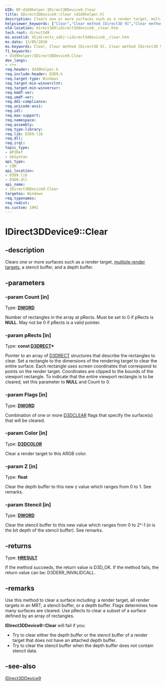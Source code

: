 ```yaml
---
UID: NF:d3d9helper.IDirect3DDevice9.Clear
title: IDirect3DDevice9::Clear (d3d9helper.h)
description: Clears one or more surfaces such as a render target, multiple render targets, a stencil buffer, and a depth buffer.helpviewer_keywords: ["Clear","Clear method [Direct3D 9]","Clear method [Direct3D 9]","IDirect3DDevice9 interface","IDirect3DDevice9 interface [Direct3D 9]","Clear method","IDirect3DDevice9.Clear","IDirect3DDevice9::Clear","d3d9helper/IDirect3DDevice9::Clear","d8af3d4c-75ea-6282-a8b9-4d9c94a8fbc3","direct3d9.idirect3ddevice9__clear"]
old-location: direct3d9\idirect3ddevice9__clear.htm
tech.root: direct3d9
ms.assetid: VS|directx_sdk|~\idirect3ddevice9__clear.htm
ms.date: 12/05/2018
ms.keywords: Clear, Clear method [Direct3D 9], Clear method [Direct3D 9],IDirect3DDevice9 interface, IDirect3DDevice9 interface [Direct3D 9],Clear method, IDirect3DDevice9.Clear, IDirect3DDevice9::Clear, d3d9helper/IDirect3DDevice9::Clear, d8af3d4c-75ea-6282-a8b9-4d9c94a8fbc3, direct3d9.idirect3ddevice9__clear
f1_keywords:
- d3d9helper/IDirect3DDevice9.Clear
dev_langs:
- c++
req.header: d3d9helper.h
req.include-header: D3D9.h
req.target-type: Windows
req.target-min-winverclnt: 
req.target-min-winversvr: 
req.kmdf-ver: 
req.umdf-ver: 
req.ddi-compliance: 
req.unicode-ansi: 
req.idl: 
req.max-support: 
req.namespace: 
req.assembly: 
req.type-library: 
req.lib: D3D9.lib
req.dll: 
req.irql: 
topic_type:
- APIRef
- kbSyntax
api_type:
- COM
api_location:
- D3D9.lib
- D3D9.dll
api_name:
- IDirect3DDevice9.Clear
targetos: Windows
req.typenames: 
req.redist: 
ms.custom: 19H1
---
```


# IDirect3DDevice9::Clear


## -description


Clears one or more surfaces such as a render target, <a href="https://docs.microsoft.com/windows/desktop/direct3d9/multiple-render-targets">multiple render targets</a>, a stencil buffer, and a depth buffer.


## -parameters




### -param Count [in]

Type: <b><a href="https://docs.microsoft.com/windows/desktop/WinProg/windows-data-types">DWORD</a></b>

Number of rectangles in the array at pRects. Must be set to 0 if pRects is <b>NULL</b>. May not be 0 if pRects is a valid pointer.


### -param pRects [in]

Type: <b>const <a href="https://docs.microsoft.com/windows/desktop/direct3d9/d3drect">D3DRECT</a>*</b>

Pointer to an array of <a href="https://docs.microsoft.com/windows/desktop/direct3d9/d3drect">D3DRECT</a> structures that describe the rectangles to clear. Set a rectangle to the dimensions of the rendering target to clear the entire surface. Each rectangle uses screen coordinates that correspond to points on the render target. Coordinates are clipped to the bounds of the viewport rectangle. To indicate that the entire viewport rectangle is to be cleared, set this parameter to <b>NULL</b> and Count to 0.


### -param Flags [in]

Type: <b><a href="https://docs.microsoft.com/windows/desktop/WinProg/windows-data-types">DWORD</a></b>

Combination of one or more <a href="https://docs.microsoft.com/windows/desktop/direct3d9/d3dclear">D3DCLEAR</a> flags that specify the surface(s) that will be cleared.


### -param Color [in]

Type: <b><a href="https://docs.microsoft.com/windows/desktop/direct3d9/d3dcolor">D3DCOLOR</a></b>

Clear a render target to this ARGB color.


### -param Z [in]

Type: <b>float</b>

Clear the depth buffer to this new z value which ranges from 0 to 1. See remarks.


### -param Stencil [in]

Type: <b><a href="https://docs.microsoft.com/windows/desktop/WinProg/windows-data-types">DWORD</a></b>

Clear the stencil buffer to this new value which ranges from 0 to 2ⁿ-1 (n is the bit depth of the stencil buffer). See remarks. 


## -returns



Type: <b><a href="/windows/win32/com/structure-of-com-error-codes">HRESULT</a></b>

If the method succeeds, the return value is D3D_OK. If the method fails, the return value can be: D3DERR_INVALIDCALL.




## -remarks



Use this method to clear a surface including: a render target, all render targets in an MRT, a stencil buffer, or a depth buffer. Flags determines how many surfaces are cleared. Use pRects to clear a subset of a surface defined by an array of rectangles.

<b>IDirect3DDevice9::Clear</b> will fail if you:

<ul>
<li>Try to clear either the depth buffer or the stencil buffer of a render target that does not have an attached depth buffer.</li>
<li>Try to clear the stencil buffer when the depth buffer does not contain stencil data.</li>
</ul>



## -see-also




<a href="https://docs.microsoft.com/windows/desktop/api/d3d9helper/nn-d3d9helper-idirect3ddevice9">IDirect3DDevice9</a>
 

 

